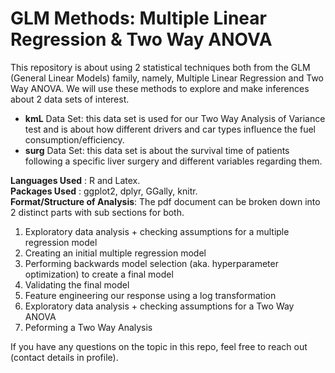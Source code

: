 # GLM Methods: Multiple Linear Regression & Two Way ANOVA

This repository is about using 2 statistical techniques both from the GLM (General Linear Models) family, namely, Multiple Linear Regression and Two Way ANOVA. We will use these methods to explore and make inferences about 2 data sets of interest. 

* **kmL** Data Set: this data set is used for our Two Way Analysis of Variance test and is about how different drivers and car types influence the fuel consumption/efficiency.
* **surg** Data Set: this data set is about the survival time of patients following a specific liver surgery and different variables regarding them.

**Languages Used** : R and Latex.  
**Packages Used** : ggplot2, dplyr, GGally, knitr.   
**Format/Structure of Analysis**: The pdf document can be broken down into 2 distinct parts with sub sections for both. 

1. Exploratory data analysis + checking assumptions for a multiple regression model
2. Creating an initial multiple regression model
3. Performing backwards model selection (aka. hyperparameter optimization) to create a final model
4. Validating the final model
5. Feature engineering our response using a log transformation
6. Exploratory data analysis + checking assumptions for a Two Way ANOVA 
7. Peforming a Two Way Analysis

If you have any questions on the topic in this repo, feel free to reach out (contact details in profile).
